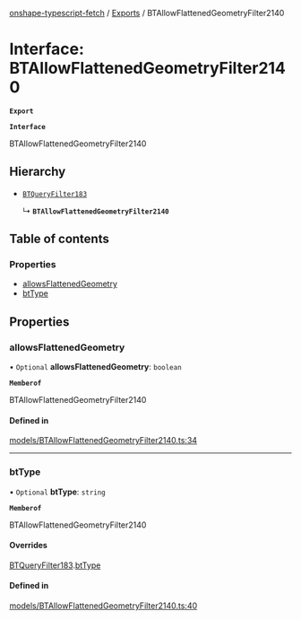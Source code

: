 [onshape-typescript-fetch](../README.md) / [Exports](../modules.md) / BTAllowFlattenedGeometryFilter2140

# Interface: BTAllowFlattenedGeometryFilter2140

**`Export`**

**`Interface`**

BTAllowFlattenedGeometryFilter2140

## Hierarchy

- [`BTQueryFilter183`](BTQueryFilter183.md)

  ↳ **`BTAllowFlattenedGeometryFilter2140`**

## Table of contents

### Properties

- [allowsFlattenedGeometry](BTAllowFlattenedGeometryFilter2140.md#allowsflattenedgeometry)
- [btType](BTAllowFlattenedGeometryFilter2140.md#bttype)

## Properties

### allowsFlattenedGeometry

• `Optional` **allowsFlattenedGeometry**: `boolean`

**`Memberof`**

BTAllowFlattenedGeometryFilter2140

#### Defined in

[models/BTAllowFlattenedGeometryFilter2140.ts:34](https://github.com/toebes/onshape-typescript-fetch/blob/3e11ae1/models/BTAllowFlattenedGeometryFilter2140.ts#L34)

___

### btType

• `Optional` **btType**: `string`

**`Memberof`**

BTAllowFlattenedGeometryFilter2140

#### Overrides

[BTQueryFilter183](BTQueryFilter183.md).[btType](BTQueryFilter183.md#bttype)

#### Defined in

[models/BTAllowFlattenedGeometryFilter2140.ts:40](https://github.com/toebes/onshape-typescript-fetch/blob/3e11ae1/models/BTAllowFlattenedGeometryFilter2140.ts#L40)
